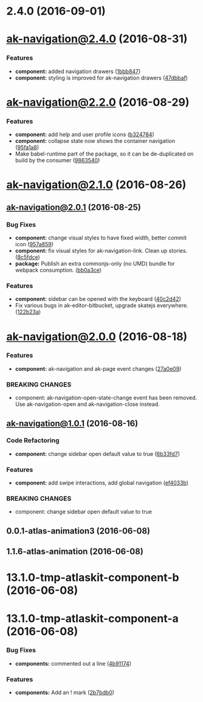 <a name="2.4.0"></a>
# 2.4.0 (2016-09-01)



<a name="ak-navigation@2.4.0"></a>
# ak-navigation@2.4.0 (2016-08-31)


### Features

* **component:** added navigation drawers ([1bbb847](https://bitbucket.org/atlassian/atlaskit/commits/1bbb847))
* **component:** styling is improved for ak-navigation drawers ([47dbbaf](https://bitbucket.org/atlassian/atlaskit/commits/47dbbaf))



<a name="ak-navigation@2.2.0"></a>
# ak-navigation@2.2.0 (2016-08-29)


### Features

* **component:** add help and user profile icons ([b324784](https://bitbucket.org/atlassian/atlaskit/commits/b324784))
* **component:** collapse state now shows the container navigation ([95fa1a8](https://bitbucket.org/atlassian/atlaskit/commits/95fa1a8))
* Make babel-runtime part of the package, so it can be de-duplicated on build by the consumer ([9863540](https://bitbucket.org/atlassian/atlaskit/commits/9863540))



<a name="ak-navigation@2.1.0"></a>
# ak-navigation@2.1.0 (2016-08-26)



<a name="ak-navigation@2.0.1"></a>
## ak-navigation@2.0.1 (2016-08-25)


### Bug Fixes

* **component:** change visual styles to have fixed width, better commit icon ([957a859](https://bitbucket.org/atlassian/atlaskit/commits/957a859))
* **component:** fix visual styles for ak-navigation-link. Clean up stories. ([8c5fdce](https://bitbucket.org/atlassian/atlaskit/commits/8c5fdce))
* **package:** Publish an extra commonjs-only (no UMD) bundle for webpack consumption. ([bb0a3ce](https://bitbucket.org/atlassian/atlaskit/commits/bb0a3ce))


### Features

* **component:** sidebar can be opened with the keyboard ([40c2d42](https://bitbucket.org/atlassian/atlaskit/commits/40c2d42))
* Fix various bugs in ak-editor-bitbucket, upgrade skatejs everywhere. ([122b23a](https://bitbucket.org/atlassian/atlaskit/commits/122b23a))



<a name="ak-navigation@2.0.0"></a>
# ak-navigation@2.0.0 (2016-08-18)


### Features

* **component:** ak-navigation and ak-page event changes ([27a0e09](https://bitbucket.org/atlassian/atlaskit/commits/27a0e09))


### BREAKING CHANGES

* component: ak-navigation-open-state-change event has been removed. Use ak-navigation-open and
ak-navigation-close instead.



<a name="ak-navigation@1.0.1"></a>
## ak-navigation@1.0.1 (2016-08-16)


### Code Refactoring

* **component:** change sidebar open default value to true ([6b33fd7](https://bitbucket.org/atlassian/atlaskit/commits/6b33fd7))


### Features

* **component:** add swipe interactions, add global navigation ([ef4033b](https://bitbucket.org/atlassian/atlaskit/commits/ef4033b))


### BREAKING CHANGES

* component: change sidebar open default value to true



<a name="0.0.1-atlas-animation3"></a>
## 0.0.1-atlas-animation3 (2016-06-08)



<a name="1.1.6-atlas-animation"></a>
## 1.1.6-atlas-animation (2016-06-08)



<a name="13.1.0-tmp-atlaskit-component-b"></a>
# 13.1.0-tmp-atlaskit-component-b (2016-06-08)



<a name="13.1.0-tmp-atlaskit-component-a"></a>
# 13.1.0-tmp-atlaskit-component-a (2016-06-08)


### Bug Fixes

* **components:** commented out a line ([4b91174](https://bitbucket.org/atlassian/atlaskit/commits/4b91174))


### Features

* **components:** Add an ! mark ([2b7bdb0](https://bitbucket.org/atlassian/atlaskit/commits/2b7bdb0))




